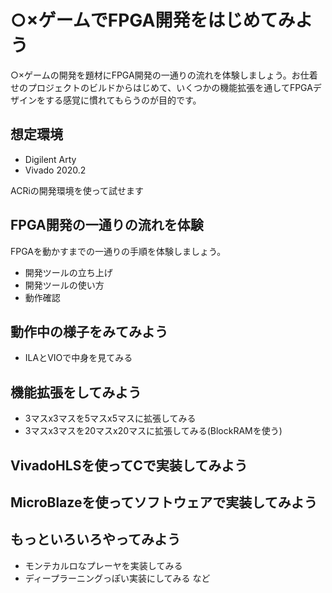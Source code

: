 # ○×ゲームでFPGA開発をはじめてみよう

○×ゲームの開発を題材にFPGA開発の一通りの流れを体験しましょう。お仕着せのプロジェクトのビルドからはじめて、いくつかの機能拡張を通してFPGAデザインをする感覚に慣れてもらうのが目的です。

## 想定環境

- Digilent Arty
- Vivado 2020.2

ACRiの開発環境を使って試せます

## FPGA開発の一通りの流れを体験

FPGAを動かすまでの一通りの手順を体験しましょう。

- 開発ツールの立ち上げ
- 開発ツールの使い方
- 動作確認

## 動作中の様子をみてみよう

- ILAとVIOで中身を見てみる

## 機能拡張をしてみよう

- 3マスx3マスを5マスx5マスに拡張してみる
- 3マスx3マスを20マスx20マスに拡張してみる(BlockRAMを使う)

## VivadoHLSを使ってCで実装してみよう

## MicroBlazeを使ってソフトウェアで実装してみよう

## もっといろいろやってみよう

- モンテカルロなプレーヤを実装してみる
- ディープラーニングっぽい実装にしてみる
など
